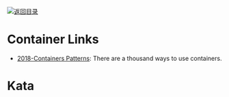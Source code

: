 [![返回目录](https://user-images.githubusercontent.com/5803001/38079637-ff0abcf0-3371-11e8-9b76-ad651620afc7.jpg)](https://github.com/wxyyxc1992/Awesome-Lists)

# Container Links

* [2018-Containers Patterns](https://l0rd.github.io/containerspatterns/#1): There are a thousand ways to use containers.

# Kata
